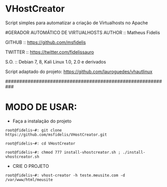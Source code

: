 # VHostCreator
Script simples para automatizar a criação de Virtualhosts no Apache 


#GERADOR AUTOMÁTICO DE VIRTUALHOSTS
AUTHOR     :: Matheus Fidelis

GITHUB     :: https://github.com/msfidelis

TWITTER    :: https://twitter.com/fidelissauro

S.O.       :: Debian 7, 8, Kali Linux 1.0, 2.0 e derivados

Script adaptado do projeto: https://github.com/lauroguedes/vhautlinux

###########################################################
# MODO DE USAR: 

* Faça a instalação do projeto
```
root@fidelis~#: git clone https://github.com/msfidelis/VHostCreator.git

root@fidelis~#: cd VHostCreator

root@fidelis~#: chmod 777 install-vhostcreator.sh ; ./install-vhostcreator.sh
```

* CRIE O PROJETO

```
root@fidelis~#: vhost-creator -h teste.meusite.com -d /var/www/html/meusite

```
